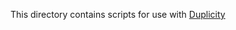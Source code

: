 This directory contains scripts for use with [Duplicity](http://www.nongnu.org/duplicity/index.html)


